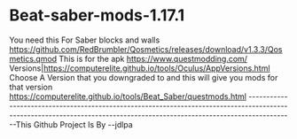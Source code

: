 # Beat-saber-mods-1.17.1
You need this For Saber blocks and walls https://github.com/RedBrumbler/Qosmetics/releases/download/v1.3.3/Qosmetics.qmod This is for the apk https://www.questmodding.com/ Versions|https://computerelite.github.io/tools/Oculus/AppVersions.html Choose A Version that you downgraded to and this will give you mods for that version https://computerelite.github.io/tools/Beat_Saber/questmods.html
-------------------------------------------------------------------------------------------------------------------------------------------------------------------------This Github Project Is By --jdlpa
